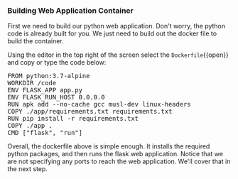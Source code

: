 ### Building Web Application Container

First we need to build our python web application. Don't worry, the python code is already built for you. We just need to build out the docker file to build the container.

Using the editor in the top right of the screen select the `Dockerfile`{{open}} and copy or type the code below:

<pre class="file" data-filename="Dockerfile" data-target="replace">
FROM python:3.7-alpine
WORKDIR /code
ENV FLASK_APP app.py
ENV FLASK_RUN_HOST 0.0.0.0
RUN apk add --no-cache gcc musl-dev linux-headers
COPY ./app/requirements.txt requirements.txt
RUN pip install -r requirements.txt
COPY ./app .
CMD [&quot;flask&quot;, &quot;run&quot;]
</pre>

Overall, the dockerfile above is simple enough. It installs the required python packages, and then runs the flask web application. Notice that we are not specifying any ports to reach the web application. We'll cover that in the next step.


